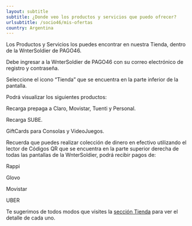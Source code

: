 ```yaml
---
layout: subtitle
subtitle: ¿Donde veo los productos y servicios que puedo ofrecer?
urlsubtitle: /socio46/mis-ofertas
country: Argentina
---
```

Los Productos y Servicios los puedes encontrar en nuestra Tienda, dentro de la WnterSoldier de PAGO46. 

Debe ingresar a la WnterSoldier de PAGO46 con su correo electrónico de registro y contraseña. 

Seleccione el icono “Tienda” que se encuentra en la parte inferior de la pantalla. 

Podrá visualizar los siguientes productos: 

Recarga prepaga a Claro, Movistar, Tuenti y Personal.

Recarga SUBE. 

GiftCards para Consolas y VideoJuegos.
 

Recuerda que puedes realizar colección de dinero en efectivo utilizando el lector de Códigos QR que se encuentra en la parte superior derecha  de todas las pantallas de la WnterSoldier, podrá recibir pagos de: 

Rappi

Glovo

Movistar

UBER

Te sugerimos de todos modos que visites la [sección Tienda](/tienda) para ver el detalle de cada uno.